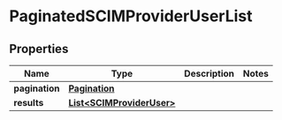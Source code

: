 

# PaginatedSCIMProviderUserList


## Properties

| Name | Type | Description | Notes |
|------------ | ------------- | ------------- | -------------|
|**pagination** | [**Pagination**](Pagination.md) |  |  |
|**results** | [**List&lt;SCIMProviderUser&gt;**](SCIMProviderUser.md) |  |  |



